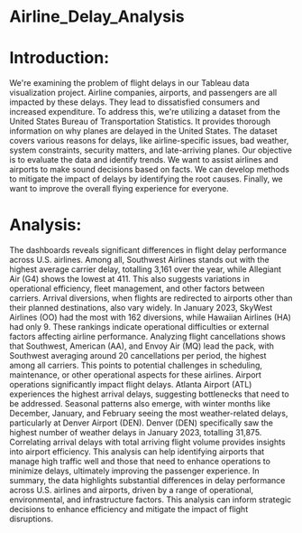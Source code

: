 # Airline_Delay_Analysis
# Introduction:
We're examining the problem of flight delays in our Tableau data visualization project. Airline
companies, airports, and passengers are all impacted by these delays. They lead to dissatisfied
consumers and increased expenditure. To address this, we're utilizing a dataset from the United States Bureau of Transportation Statistics. It provides thorough information on why planes are delayed in the United States.
The dataset covers various reasons for delays, like airline-specific issues, bad weather, system
constraints, security matters, and late-arriving planes. Our objective is to evaluate the data and identify trends. We want to assist airlines and airports to make sound decisions based on facts. We can develop methods to mitigate the impact of delays by identifying the root causes. Finally, we want to improve the overall flying experience for everyone.

# Analysis:
The dashboards reveals significant differences in flight delay performance across U.S. airlines. Among all, Southwest Airlines stands out with the highest average carrier delay, totalling 3,161 over the year, while Allegiant Air (G4) shows the lowest at 411. This also suggests variations in operational efficiency, fleet management, and other factors between carriers. Arrival diversions, when flights are redirected to airports other than their planned destinations, also vary widely. In January 2023, SkyWest Airlines (OO) had the most with 162 diversions, while Hawaiian Airlines (HA) had only 9. These rankings indicate operational difficulties or external factors affecting airline performance. Analyzing flight cancellations shows that Southwest, American (AA), and Envoy Air (MQ) lead the pack, with Southwest averaging around 20 cancellations per period, the highest among all carriers. This points to potential challenges in scheduling, maintenance, or other operational aspects for these airlines. Airport operations significantly impact flight delays. Atlanta Airport (ATL) experiences the highest arrival delays, suggesting bottlenecks that need to be addressed. Seasonal patterns also emerge, with winter months like December, January, and February seeing the most weather-related delays, particularly at Denver Airport (DEN). Denver (DEN) specifically saw the highest number of weather delays in January 2023, totalling 31,875. Correlating arrival delays with total arriving flight volume provides insights into airport efficiency. This analysis can help identifying airports that manage high traffic well and those that need to enhance operations to minimize delays, ultimately improving the passenger experience. In summary, the data highlights substantial differences in delay performance across U.S. airlines and airports, driven by a range of operational, environmental, and infrastructure factors. This analysis can inform strategic decisions to enhance efficiency and mitigate the impact of flight disruptions.

